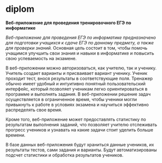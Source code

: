 # diplom

<b>Веб-приложение для проведения тренировочного ЕГЭ по информатике</b>

<i>Веб-приложение для проведения ЕГЭ по информатике предназначено для подготовки учащихся к сдаче ЕГЭ по данному предмету, а также для проверки знаний. </i>
Основная цель состоит в том, чтобы помочь учащимся улучшить свои знания и навыки в информатике и повысить свою успеваемость на экзамене. 

В веб-приложении можно авторизоваться, как учителю, так и ученику. Учитель создает варианты и присваивает вариант ученику. Ученик проходит тест, внося результаты в соответствующие поля.
Тренажер обычно имеет удобный и интуитивно понятный пользовательский интерфейс, который позволяет ученикам легко ориентироваться в программе и выполнять задания. 
В веб-приложении решение задач осуществляется в ограниченное время, чтобы ученики могли привыкнуть к работе в условиях экзамена и научиться эффективно распределять свое время.


Кроме того, веб-приложение может предоставлять статистику по результатам выполнения заданий, что позволяет учителю отслеживать прогресс учеников и узнавать на какие задачи стоит уделить больше времени. 
	
 
В базе данных веб-приложения будут храниться данные учеников, их результаты тестов, сами задания и варианты. Будут автоматизированы подсчет статистики и обработка результатов учеников.
